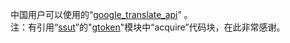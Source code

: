 中国用户可以使用的“[google_translate_api](https://github.com/shinalone/PY_self/edit/master/RasPi/google_translate)” 。  
注：有引用“[ssut](https://github.com/ssut/py-googletrans)”的"[gtoken](https://github.com/ssut/py-googletrans/blob/master/googletrans/gtoken.py)"模块中“acquire”代码块，在此非常感谢。
